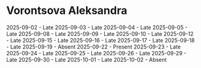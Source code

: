 # Vorontsova Aleksandra
2025-09-02 - Late
2025-09-03 - Late
2025-09-04 - Late
2025-09-05 - Late
2025-09-08 - Late
2025-09-09 - Late
2025-09-10 - Late
2025-09-12 - Late
2025-09-15 - Late
2025-09-16 - Late
2025-09-17 - Late
2025-09-18 - Late
2025-09-19 - Absent
2025-09-22 - Present
2025-09-23 - Late
2025-09-24 - Late
2025-09-25 - Late
2025-09-26 - Late
2025-09-29 - Late
2025-09-30 - Late
2025-10-01 - Late
2025-10-02 - Absent
